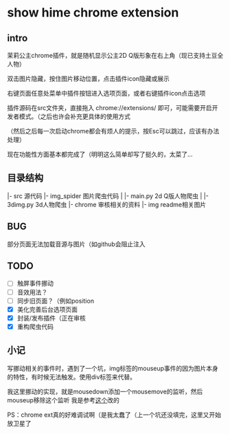 # show hime chrome extension

## intro

茉莉公主chrome插件，就是随机显示公主2D Q版形象在右上角（现已支持土豆全人物）

双击图片隐藏，按住图片移动位置，点击插件icon隐藏或展示

右键页面任意处菜单中插件按钮进入选项页面，或者右键插件icon点击选项

插件源码在src文件夹，直接拖入 chrome://extensions/ 即可，可能需要开启开发者模式。（之后也许会补充更具体的使用方式

（然后之后每一次启动chrome都会有烦人的提示，按Esc可以跳过，应该有办法处理）

现在功能性方面基本都完成了（明明这么简单却写了挺久的，太菜了...

## 目录结构

|- src 源代码
|- img_spider 图片爬虫代码
|  |- main.py 2d Q版人物爬虫
|  |- 3dimg.py 3d人物爬虫
|- chrome 审核相关的资料
|- img readme相关图片


## BUG

部分页面无法加载音源与图片（如github会阻止注入


## TODO

- [ ] 触屏事件挪动
- [ ] 音效用法？
- [ ] 同步旧页面？（例如position
- [x] 美化完善后台选项页面
- [x] 封装/发布插件（正在审核
- [x] 重构爬虫代码

## 小记

写挪动相关的事件时，遇到了一个坑，img标签的mouseup事件的因为图片本身的特性，有时候无法触发。使用div标签来代替。

我这里挪动的实现，就是mousedown添加一个mousemove的监听，然后mouseup移除这个监听 我是参考[这个](https://stackoverflow.com/questions/33948464/move-an-image-with-javascript-using-mouse-events)改的

PS：chrome ext真的好难调试啊（是我太蠢了（上一个坑还没填完，这里又开始放卫星了